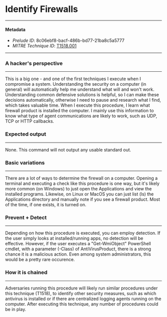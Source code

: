 
# Identify Firewalls

---

#### Metadata

- *Prelude ID*: 8c06ebf8-bacf-486b-bd77-21ba8c5a5777
- *MITRE Technique ID*: [T1518.001](https://attack.mitre.org/techniques/T1518/001)

---

### A hacker's perspective

---

This is a big one - and one of the first techniques I execute when I compromise a system. Understanding the security on a computer (in general) will automatically help me understand what will and won't work. Understanding common defensive solutions is helpful, so I can make these decisions automatically, otherwise I need to pause and research what I find, which takes valuable time. When I execute this procedure, I learn what firewall product is installed the computer. I mainly use this information to know what type of agent communications are likely to work, such as UDP, TCP or HTTP callbacks. 

### Expected output

---

None. This command will not output any usable standard out. 

### Basic variations

---

There are a lot of ways to determine the firewall on a computer. Opening a terminal and executing a check like this procedure is one way, but it's likely more common (on Windows) to just open the Applications and view the installed programs. Likewise, on Linux or MacOS you can just list (ls) the Applications directory and manually note if you see a firewall product. Most of the time, if one exists, it is turned on. 

### Prevent + Detect

---

Depending on how this procedure is executed, you can employ detection. If the user simply looks at installed/running apps, no detection will be effective. However, if the user executes a "Get-WmiObject" PowerShell cmdlet, with a parameter (-Class) of AntiVirusProduct, there is a strong chance it is a malicious action. Even among system administrators, this would be a pretty rare occurence. 

### How it is chained

---

Adversaries running this procedure will likely run similar procedures under this technique (T1518), to identify other security measures, such as which antivirus is installed or if there are centralized logging agents running on the computer. After executing this technique, any number of procedures could be in play. 
